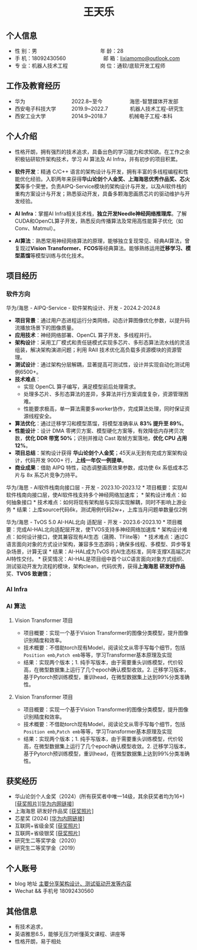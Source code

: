  <center>
     <h1>王天乐</h1>
 </center>

## 个人信息

* 性 别：男&emsp;&emsp;&emsp;&emsp;&emsp;&emsp;&emsp;&emsp;&emsp;&emsp;&emsp;&emsp; 年 龄：28
* 手 机：18092430560 &emsp;&emsp;&emsp;&emsp;&emsp;&emsp;&emsp;邮 箱：lixiamomo@outlook.com
* 专 业：机器人技术工程 &emsp;&emsp;&emsp;&emsp;&emsp;&emsp;岗 位：通软/底软开发工程师

## 工作及教育经历

* 华为&emsp;&emsp;&emsp;&emsp;&emsp;&emsp;&emsp;&emsp;&ensp;&ensp;2022.8~至今&emsp;&emsp;&emsp;&emsp;&emsp; 海思-智慧媒体开发部
* 西安电子科技大学&emsp;&emsp;&emsp;2019.9~2022.7&emsp;&emsp;&emsp;&emsp; 机器人技术工程-研究生
* 西安工业大学&emsp;&emsp;&emsp;&emsp;&emsp;2014.9~2018.7&emsp;&emsp;&emsp;&emsp; 机械电子工程-本科

## 个人介绍

* 性格开朗，拥有强烈的技术追求，具备出色的学习能力和求知欲。在工作之余积极钻研软件架构技术，学习 AI 算法及 AI Infra，并有初步的项目积累。

* **软件开发**：精通 C/C++ 语言的架构设计与开发，拥有丰富的多线程编程和性能优化经验。入职两年来获得**华山论剑个人金奖、上海海思优秀作品奖、芯火奖**等多个荣誉。负责AIPQ-Service模块的架构设计与开发，以及AI软件栈的重构方案设计与开发；熟悉驱动开发，具备多颗海思画质芯片的驱动维护与开发经验。

* **AI Infra**：掌握AI Infra相关技术栈，**独立开发Needle神经网络推理库**。了解CUDA和OpenCL算子开发，熟悉反向传播算法及常用高性能算子优化（如Conv、Matmul）。

* **AI算法**：熟悉常用神经网络算法的原理，能够独立复现常见、经典AI算法，曾复现过**Vision Transformer、FCOS**等经典算法。能够熟练运用**迁移学习、模型蒸馏**等模型训练与优化技术。

## 项目经历
### 软件方向

华为/海思 - AIPQ-Service - 软件架构设计、开发 - 2024.2-2024.8

* **项目背景**：通过用户态进程运行分类网络，动态计算图像优化参数，以提升码流播放场景下的图像质量。
* **应用技术**：神经网络部署、OpenCL 算子开发、多线程并行。
* **架构设计**：采用工厂模式和责任链模式实现多芯片、多形态算法流水线的灵活组装，解决架构演进问题；利用 RAII 技术优化高负载多资源模块的资源管理。
* **测试设计**：通过架构分层解耦，显著提高可测试性，设计并实现自动化测试用例6500+。
* **技术难点**：
	* 实现 OpenCL 算子编写，满足模型前后处理需求。
	* 处理多芯片、多形态算法的差异，多算法并行方案调度复杂，资源管理困难。
	* 性能要求极高，单一算法需要多worker协作，完成算法处理，同时保证资源线程安全。
* **算法优化**：通过迁移学习和模型蒸馏，将模型准确率从 **83% 提升至 89%**。
* **性能设计**：设计 DMA 零拷贝方案、模型硬化方案等，有效降低内存拷贝次数，**优化 DDR 带宽 50%**；识别并推动 Cast 取帧方案落地，**优化 CPU 占用 12%**。
* **项目总结**：架构设计获得 **华山论剑个人金奖**；45天从无到有完成方案架构设计，代码开发 9000+ 行，**上线一年仅一例提单**。
* **商业成果**：借助 AIPQ 特性，动态调整画质效果参数，成功使 6x 系低成本芯片与 8x 系芯片竞争力持平。

华为/海思 - AI软件栈南向接口层 - 开发 - 2023.10-2023.12
    * 项目概要：实现AI软件栈南向接口层，使AI软件栈支持多个神经网络加速库；
    * 架构设计难点：如何抽象接口
    * 技术难点：如何将现有架构层与实际实现解耦，同时不影响上游业务
    * 结果：上库source代码6k，测试用例代码2w+，上库当月问题单数量仅2例

华为/海思 - TvOS 5.0 AI-HAL北向 适配层 - 开发 - 2023.6-2023.10
    * 项目概要：完成AI-HAL北向适配层开发，使TVOS支持多神经网络加速库
    * 架构设计难点：如何设计接口，使其兼容现有AI生态（晟腾、TFlite等）
    * 技术难点：通过C语言面向对象的方式设计架构，兼容多生态源码；确保多线程、多模型、异步等复杂场景，计算无误
    * 结果：AI-HAL成为TvOS 的AI生态标准，同年支撑X高端芯片AI特性交付。
    * 获奖情况：AI-HAL是项目组中首个以C语言面向对象方式组织、测试驱动开发为流程的模块，架构clean，代码优秀，获得**上海海思 研发好作品**奖、**TVOS 致谢信**；

### AI Infra

### AI 算法
1. Vision Transformer 项目 
   * 项目概要：实现一个基于Vision Transformer的图像分类模型，提升图像识别精度和效率。
   * 技术概要：不借助torch现有Model，阅读论文从零手写每个细节，包括`Position emb`,`Patch emb`等等，学习Transformer基本原理及实现
   * 结果：实现两个版本；1. 纯手写版本，由于需要重头训练模型，代价较高，在微型数据集上运行了几个epoch确认模型收敛。2. 迁移学习版本，基于Pytorch预训练模型，重训head，在微型数据集上达到99%分类准确性。
   
2. Vision Transformer 项目 
   * 项目概要：实现一个基于Vision Transformer的图像分类模型，提升图像识别精度和效率。
   * 技术概要：不借助torch现有Model，阅读论文从零手写每个细节，包括`Position emb`,`Patch emb`等等，学习Transformer基本原理及实现
   * 结果：实现两个版本；1. 纯手写版本，由于需要重头训练模型，代价较高，在微型数据集上运行了几个epoch确认模型收敛。2. 迁移学习版本，基于Pytorch预训练模型，重训head，在微型数据集上达到99%分类准确性。
   

## 获奖经历
* 华山论剑个人金奖（2024）(所有获奖者中唯一14级，其余获奖者均为16+) [\[获奖照片\]](https://github.com/Nicooo-Wang/Resume/blob/main/prizes/HuaShanLunJian.jpg)[\[华为内网链接\]](https://wiki.huawei.com/domains/73310/wiki/137756/WIKI202501135712539)
* 上海海思 研发好作品奖 [\[获奖照片\]](https://github.com/Nicooo-Wang/Resume/blob/main/prizes/HisiliconHaoZuoPin.jpg)
* 芯星奖 (2024) [\[华为内网链接\]](https://wiki.huawei.com/domains/73310/wiki/137756/WIKI202501165749786)
* 互联网+省级金奖 [\[获奖照片\]](https://github.com/Nicooo-Wang/Resume/blob/main/prizes/Internet%2Bgold.jpg)
* 互联网+省级银奖 [\[获奖照片\]](https://github.com/Nicooo-Wang/Resume/blob/main/prizes/Internet%2Bsilver.jpg)
* 研究生二等奖学金（2020）
* 研究生二等奖学金（2019）

## 个人账号
* blog 地址 [主要分享架构设计、测试驱动开发等内容](https://nicooo-wang.github.io/)
* Wechat && 手机号 18092430560

## 其他信息
* 有技术追求，
* 英语雅思6.5，能够无压力听懂英文课程、讲座等
* 性格开朗，易于相处
